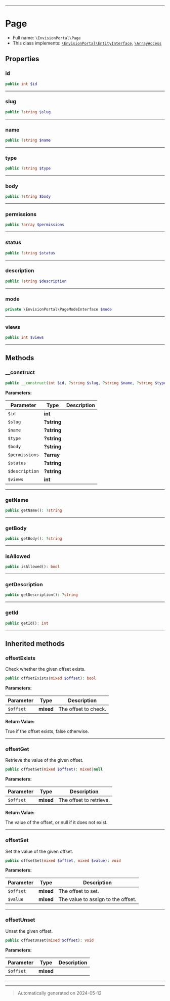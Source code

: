***

# Page





* Full name: `\EnvisionPortal\Page`
* This class implements:
[`\EnvisionPortal\EntityInterface`](./EntityInterface.md), [`\ArrayAccess`](../ArrayAccess.md)



## Properties


### id



```php
public int $id
```






***

### slug



```php
public ?string $slug
```






***

### name



```php
public ?string $name
```






***

### type



```php
public ?string $type
```






***

### body



```php
public ?string $body
```






***

### permissions



```php
public ?array $permissions
```






***

### status



```php
public ?string $status
```






***

### description



```php
public ?string $description
```






***

### mode



```php
private \EnvisionPortal\PageModeInterface $mode
```






***

### views



```php
public int $views
```






***

## Methods


### __construct



```php
public __construct(int $id, ?string $slug, ?string $name, ?string $type, ?string $body, ?array $permissions, ?string $status, ?string $description, int $views): mixed
```








**Parameters:**

| Parameter | Type | Description |
|-----------|------|-------------|
| `$id` | **int** |  |
| `$slug` | **?string** |  |
| `$name` | **?string** |  |
| `$type` | **?string** |  |
| `$body` | **?string** |  |
| `$permissions` | **?array** |  |
| `$status` | **?string** |  |
| `$description` | **?string** |  |
| `$views` | **int** |  |





***

### getName



```php
public getName(): ?string
```












***

### getBody



```php
public getBody(): ?string
```












***

### isAllowed



```php
public isAllowed(): bool
```












***

### getDescription



```php
public getDescription(): ?string
```












***

### getId



```php
public getId(): int
```












***


## Inherited methods


### offsetExists

Check whether the given offset exists.

```php
public offsetExists(mixed $offset): bool
```








**Parameters:**

| Parameter | Type | Description |
|-----------|------|-------------|
| `$offset` | **mixed** | The offset to check. |


**Return Value:**

True if the offset exists, false otherwise.




***

### offsetGet

Retrieve the value of the given offset.

```php
public offsetGet(mixed $offset): mixed|null
```








**Parameters:**

| Parameter | Type | Description |
|-----------|------|-------------|
| `$offset` | **mixed** | The offset to retrieve. |


**Return Value:**

The value of the offset, or null if it does not exist.




***

### offsetSet

Set the value of the given offset.

```php
public offsetSet(mixed $offset, mixed $value): void
```








**Parameters:**

| Parameter | Type | Description |
|-----------|------|-------------|
| `$offset` | **mixed** | The offset to set. |
| `$value` | **mixed** | The value to assign to the offset. |





***

### offsetUnset

Unset the given offset.

```php
public offsetUnset(mixed $offset): void
```








**Parameters:**

| Parameter | Type | Description |
|-----------|------|-------------|
| `$offset` | **mixed** |  |





***


***
> Automatically generated on 2024-05-12
